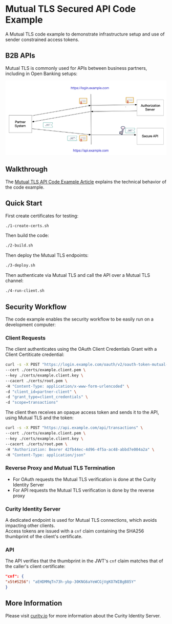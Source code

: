 # Mutual TLS Secured API Code Example

A Mutual TLS code example to demonstrate infrastructure setup and use of sender constrained access tokens.

## B2B APIs

Mutual TLS is commonly used for APIs between business partners, including in Open Banking setups:

![Sequence](images/sequence.png)

## Walkthrough

The [Mutual TLS API Code Example Article](https://curity.io/resources/learn/mutual-tls-api/) explains the technical behavior of the code example.

## Quick Start

First create certificates for testing:

```bash
./1-create-certs.sh
```

Then build the code:

```bash
./2-build.sh
```

Then deploy the Mutual TLS endpoints:

```bash
./3-deploy.sh
```

Then authenticate via Mutual TLS and call the API over a Mutual TLS channel:

```bash
./4-run-client.sh
```

## Security Workflow

The code example enables the security workflow to be easily run on a development computer:

### Client Requests

The client authenticates using the OAuth Client Credentials Grant with a Client Certiticate credential:

```bash
curl -s -X POST "https://login.example.com/oauth/v2/oauth-token-mutual-tls" \
--cert ./certs/example.client.pem \
--key ./certs/example.client.key \
--cacert ./certs/root.pem \
-H "Content-Type: application/x-www-form-urlencoded" \
-d "client_id=partner-client" \
-d "grant_type=client_credentials" \
-d "scope=transactions"
```
The client then receives an opaque access token and sends it to the API, using Mutual TLS and the token: 

```bash
curl -s -X POST "https://api.example.com/api/transactions" \
--cert ./certs/example.client.pem \
--key ./certs/example.client.key \
--cacert ./certs/root.pem \
-H "Authorization: Bearer 42fb44ec-4d96-4f5a-ac48-abbd7e004a2a" \
-H "Content-Type: application/json"
```

### Reverse Proxy and Mutual TLS Termination

- For OAuth requests the Mutual TLS verification is done at the Curity Identity Server
- For API requests the Mutual TLS verification is done by the reverse proxy

### Curity Identity Server

A dedicated endpoint is used for Mutual TLS connections, which avoids impacting other clients.\
Access tokens are issued with a `cnf` claim containing the SHA256 thumbprint of the client's certificate.

### API

The API verifies that the thumbprint in the JWT's `cnf` claim matches that of the caller's client certificate:

```json
"cnf": {
"x5t#S256": "aEHDMMqTn73h-ybp-30KNG6aYeWCGjVgKO7WIBgB85Y"
}
```

## More Information

Please visit [curity.io](https://curity.io/) for more information about the Curity Identity Server.
